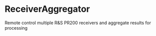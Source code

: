 # ReceiverAggregator
Remote control multiple R&amp;S PR200 receivers and aggregate results for processing
